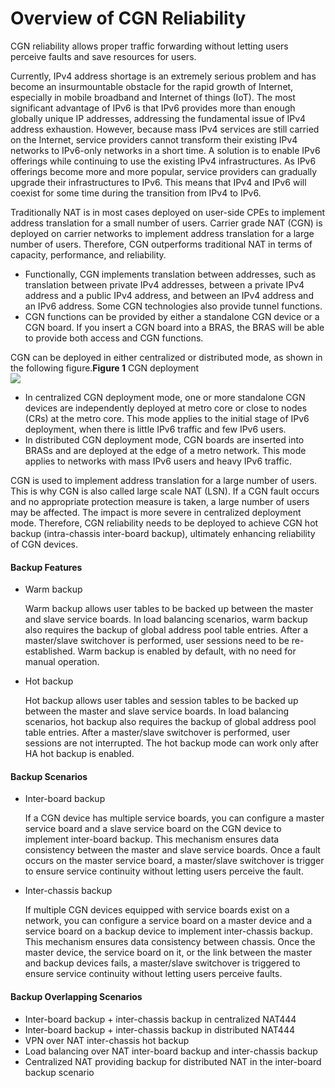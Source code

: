 Overview of CGN Reliability
===========================

CGN reliability allows proper traffic forwarding without letting users perceive faults and save resources for users.

Currently, IPv4 address shortage is an extremely serious problem and has become an insurmountable obstacle for the rapid growth of Internet, especially in mobile broadband and Internet of things (IoT). The most significant advantage of IPv6 is that IPv6 provides more than enough globally unique IP addresses, addressing the fundamental issue of IPv4 address exhaustion. However, because mass IPv4 services are still carried on the Internet, service providers cannot transform their existing IPv4 networks to IPv6-only networks in a short time. A solution is to enable IPv6 offerings while continuing to use the existing IPv4 infrastructures. As IPv6 offerings become more and more popular, service providers can gradually upgrade their infrastructures to IPv6. This means that IPv4 and IPv6 will coexist for some time during the transition from IPv4 to IPv6.

Traditionally NAT is in most cases deployed on user-side CPEs to implement address translation for a small number of users. Carrier grade NAT (CGN) is deployed on carrier networks to implement address translation for a large number of users. Therefore, CGN outperforms traditional NAT in terms of capacity, performance, and reliability.

* Functionally, CGN implements translation between addresses, such as translation between private IPv4 addresses, between a private IPv4 address and a public IPv4 address, and between an IPv4 address and an IPv6 address. Some CGN technologies also provide tunnel functions.
* CGN functions can be provided by either a standalone CGN device or a CGN board. If you insert a CGN board into a BRAS, the BRAS will be able to provide both access and CGN functions.

CGN can be deployed in either centralized or distributed mode, as shown in the following figure.**Figure 1** CGN deployment  
![](images/fig_dc_ne_cgn-reliability_cfg_0000.png)

* In centralized CGN deployment mode, one or more standalone CGN devices are independently deployed at metro core or close to nodes (CRs) at the metro core. This mode applies to the initial stage of IPv6 deployment, when there is little IPv6 traffic and few IPv6 users.
* In distributed CGN deployment mode, CGN boards are inserted into BRASs and are deployed at the edge of a metro network. This mode applies to networks with mass IPv6 users and heavy IPv6 traffic.

CGN is used to implement address translation for a large number of users. This is why CGN is also called large scale NAT (LSN). If a CGN fault occurs and no appropriate protection measure is taken, a large number of users may be affected. The impact is more severe in centralized deployment mode. Therefore, CGN reliability needs to be deployed to achieve CGN hot backup (intra-chassis inter-board backup), ultimately enhancing reliability of CGN devices.


#### Backup Features

* Warm backup
  
  Warm backup allows user tables to be backed up between the master and slave service boards. In load balancing scenarios, warm backup also requires the backup of global address pool table entries. After a master/slave switchover is performed, user sessions need to be re-established. Warm backup is enabled by default, with no need for manual operation.
* Hot backup
  
  Hot backup allows user tables and session tables to be backed up between the master and slave service boards. In load balancing scenarios, hot backup also requires the backup of global address pool table entries. After a master/slave switchover is performed, user sessions are not interrupted. The hot backup mode can work only after HA hot backup is enabled.

#### Backup Scenarios

* Inter-board backup
  
  If a CGN device has multiple service boards, you can configure a master service board and a slave service board on the CGN device to implement inter-board backup. This mechanism ensures data consistency between the master and slave service boards. Once a fault occurs on the master service board, a master/slave switchover is trigger to ensure service continuity without letting users perceive the fault.
* Inter-chassis backup
  
  If multiple CGN devices equipped with service boards exist on a network, you can configure a service board on a master device and a service board on a backup device to implement inter-chassis backup. This mechanism ensures data consistency between chassis. Once the master device, the service board on it, or the link between the master and backup devices fails, a master/slave switchover is triggered to ensure service continuity without letting users perceive faults.

#### Backup Overlapping Scenarios

* Inter-board backup + inter-chassis backup in centralized NAT444
* Inter-board backup + inter-chassis backup in distributed NAT444
* VPN over NAT inter-chassis hot backup
* Load balancing over NAT inter-board backup and inter-chassis backup
* Centralized NAT providing backup for distributed NAT in the inter-board backup scenario